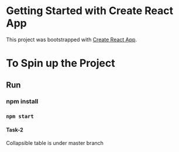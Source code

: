 # Getting Started with Create React App

This project was bootstrapped with [Create React App](https://github.com/facebook/create-react-app).

# To Spin up the Project
## Run
### npm install
### `npm start`


#### Task-2 
Collapsible table is under master branch 
